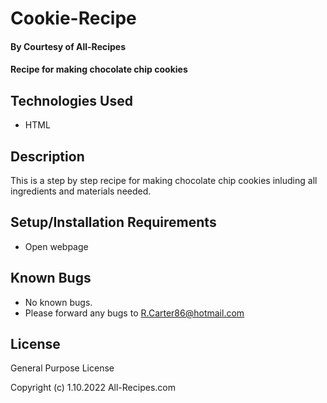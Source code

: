 # Cookie-Recipe

#### By Courtesy of All-Recipes

#### Recipe for making chocolate chip cookies

## Technologies Used

* HTML


## Description

This is a step by step recipe for making chocolate chip cookies inluding all ingredients and materials needed.

## Setup/Installation Requirements

* Open webpage


## Known Bugs

* No known bugs.
* Please forward any bugs to R.Carter86@hotmail.com


## License

General Purpose License

Copyright (c) 1.10.2022 All-Recipes.com